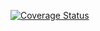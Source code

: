 [![Coverage Status](https://coveralls.io/repos/github/mv-v-7/proverka/badge.svg)](https://coveralls.io/github/mv-v-7/proverka)